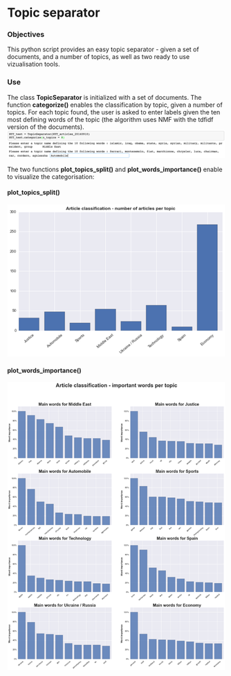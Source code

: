 # Topic separator

### Objectives

This python script provides an easy topic separator - given a set of documents, and a number of topics, as well as two ready to use vizualisation tools.

### Use

The class **TopicSeparator** is initialized with a set of documents.
The function **categorize()** enables the classification by topic, given a number of topics. For each topic found, the user is asked to enter labels given the ten most defining words of the topic (the algorithm uses NMF with the tdfidf version of the documents). 
![alt text](https://github.com/charlesdurand/articles_classification/blob/master/images/topic_definition.png)

The two functions **plot_topics_split()** and **plot_words_importance()** enable to visualize the categorisation:

#### plot_topics_split()
![alt text](https://github.com/charlesdurand/articles_classification/blob/master/images/topic_split.png)
    
#### plot_words_importance()
![alt text](https://github.com/charlesdurand/articles_classification/blob/master/images/word_importance.png)
